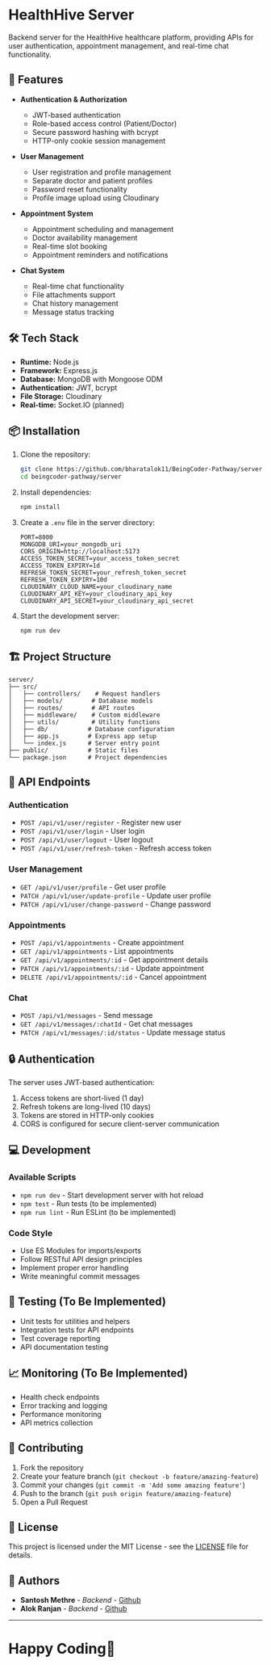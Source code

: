 # HealthHive Server

Backend server for the HealthHive healthcare platform, providing APIs for user authentication, appointment management, and real-time chat functionality.

## 🚀 Features

- **Authentication & Authorization**
  - JWT-based authentication
  - Role-based access control (Patient/Doctor)
  - Secure password hashing with bcrypt
  - HTTP-only cookie session management

- **User Management**
  - User registration and profile management
  - Separate doctor and patient profiles
  - Password reset functionality
  - Profile image upload using Cloudinary

- **Appointment System**
  - Appointment scheduling and management
  - Doctor availability management
  - Real-time slot booking
  - Appointment reminders and notifications

- **Chat System**
  - Real-time chat functionality
  - File attachments support
  - Chat history management
  - Message status tracking

## 🛠️ Tech Stack

- **Runtime:** Node.js
- **Framework:** Express.js
- **Database:** MongoDB with Mongoose ODM
- **Authentication:** JWT, bcrypt
- **File Storage:** Cloudinary
- **Real-time:** Socket.IO (planned)

## 📦 Installation

1. Clone the repository:
   ```bash
   git clone https://github.com/bharatalok11/BeingCoder-Pathway/server
   cd beingcoder-pathway/server
   ```

2. Install dependencies:
   ```bash
   npm install
   ```

3. Create a `.env` file in the server directory:
   ```env
   PORT=8000
   MONGODB_URI=your_mongodb_uri
   CORS_ORIGIN=http://localhost:5173
   ACCESS_TOKEN_SECRET=your_access_token_secret
   ACCESS_TOKEN_EXPIRY=1d
   REFRESH_TOKEN_SECRET=your_refresh_token_secret
   REFRESH_TOKEN_EXPIRY=10d
   CLOUDINARY_CLOUD_NAME=your_cloudinary_name
   CLOUDINARY_API_KEY=your_cloudinary_api_key
   CLOUDINARY_API_SECRET=your_cloudinary_api_secret
   ```

4. Start the development server:
   ```bash
   npm run dev
   ```

## 🏗️ Project Structure

```
server/
├── src/
│   ├── controllers/    # Request handlers
│   ├── models/        # Database models
│   ├── routes/        # API routes
│   ├── middleware/    # Custom middleware
│   ├── utils/         # Utility functions
│   ├── db/           # Database configuration
│   ├── app.js        # Express app setup
│   └── index.js      # Server entry point
├── public/           # Static files
└── package.json      # Project dependencies
```

## 🔗 API Endpoints

### Authentication
- `POST /api/v1/user/register` - Register new user
- `POST /api/v1/user/login` - User login
- `POST /api/v1/user/logout` - User logout
- `POST /api/v1/user/refresh-token` - Refresh access token

### User Management
- `GET /api/v1/user/profile` - Get user profile
- `PATCH /api/v1/user/update-profile` - Update user profile
- `PATCH /api/v1/user/change-password` - Change password

### Appointments
- `POST /api/v1/appointments` - Create appointment
- `GET /api/v1/appointments` - List appointments
- `GET /api/v1/appointments/:id` - Get appointment details
- `PATCH /api/v1/appointments/:id` - Update appointment
- `DELETE /api/v1/appointments/:id` - Cancel appointment

### Chat
- `POST /api/v1/messages` - Send message
- `GET /api/v1/messages/:chatId` - Get chat messages
- `PATCH /api/v1/messages/:id/status` - Update message status

## 🔒 Authentication

The server uses JWT-based authentication:
1. Access tokens are short-lived (1 day)
2. Refresh tokens are long-lived (10 days)
3. Tokens are stored in HTTP-only cookies
4. CORS is configured for secure client-server communication

## 💻 Development

### Available Scripts
- `npm run dev` - Start development server with hot reload
- `npm test` - Run tests (to be implemented)
- `npm run lint` - Run ESLint (to be implemented)

### Code Style
- Use ES Modules for imports/exports
- Follow RESTful API design principles
- Implement proper error handling
- Write meaningful commit messages

## 🧪 Testing (To Be Implemented)

- Unit tests for utilities and helpers
- Integration tests for API endpoints
- Test coverage reporting
- API documentation testing

## 📈 Monitoring (To Be Implemented)

- Health check endpoints
- Error tracking and logging
- Performance monitoring
- API metrics collection

## 🤝 Contributing

1. Fork the repository
2. Create your feature branch (`git checkout -b feature/amazing-feature`)
3. Commit your changes (`git commit -m 'Add some amazing feature'`)
4. Push to the branch (`git push origin feature/amazing-feature`)
5. Open a Pull Request

## 📄 License

This project is licensed under the MIT License - see the [LICENSE](LICENSE) file for details.

## 👥 Authors

- **Santosh Methre** - *Backend* - [Github](https://github.com/santoshmethre22)
- **Alok Ranjan** - *Backend* - [Github](https://github.com/bharatalok11)

---
# Happy Coding💓